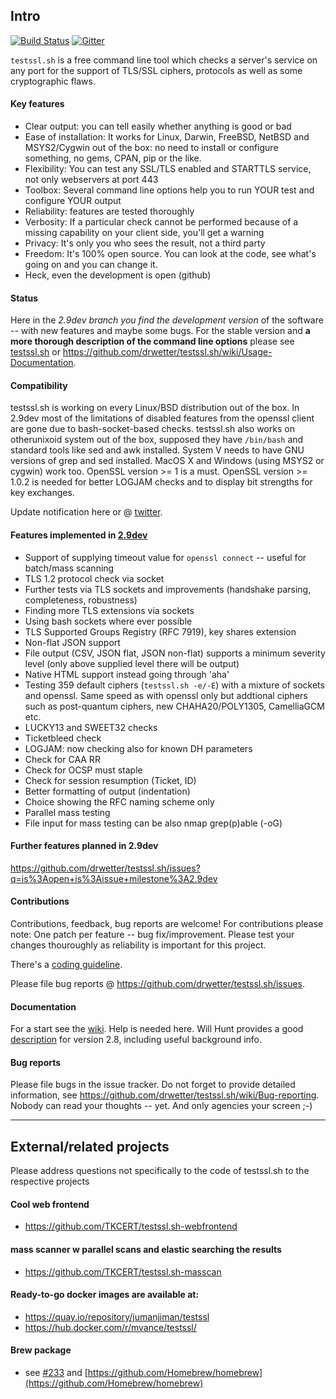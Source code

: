 
## Intro

[![Build Status](https://travis-ci.org/drwetter/testssl.sh.svg?branch=master)](https://travis-ci.org/drwetter/testssl.sh)
[![Gitter](https://badges.gitter.im/Join%20Chat.svg)](https://gitter.im/drwetter/testssl.sh?utm_source=badge&utm_medium=badge&utm_campaign=pr-badge&utm_content=badge)

`testssl.sh` is a free command line tool which checks a server's service on
any port for the support of TLS/SSL ciphers, protocols as well as some
cryptographic flaws.

#### Key features

* Clear output: you can tell easily whether anything is good or bad
* Ease of installation: It works for Linux, Darwin, FreeBSD, NetBSD and
  MSYS2/Cygwin out of the box: no need to install or configure something,
  no gems, CPAN, pip or the like.
* Flexibility: You can test any SSL/TLS enabled and STARTTLS service, not
  only webservers at port 443
* Toolbox: Several command line options help you to run YOUR test and
  configure YOUR output
* Reliability: features are tested thoroughly
* Verbosity: If a particular check cannot be performed because of a missing
  capability on your client side, you'll get a warning
* Privacy: It's only you who sees the result, not a third party
* Freedom: It's 100% open source. You can look at the code, see what's
  going on and you can change it.
* Heck, even the development is open (github)

#### Status

Here in the _2.9dev branch you find the development version_ of the software
-- with new features and maybe some bugs. For the stable version and **a
more thorough description of the command line options** please see
[testssl.sh](https://testssl.sh/ "Go to the site with the stable version
and more documentation") or https://github.com/drwetter/testssl.sh/wiki/Usage-Documentation.

#### Compatibility

testssl.sh is working on every Linux/BSD distribution out of the box. In 2.9dev most
of the limitations of disabled features from the openssl client are gone due to bash-socket-based
checks. testssl.sh also works on otherunixoid system out of the box, supposed they have
`/bin/bash` and standard tools like sed and awk installed. System V needs to have GNU versions
of grep and sed installed. MacOS X and Windows (using MSYS2 or cygwin) work too. OpenSSL
version >= 1 is a must.  OpenSSL version >= 1.0.2 is needed for better LOGJAM checks and to
display bit strengths for key exchanges.

Update notification here or @ [twitter](https://twitter.com/drwetter).

#### Features implemented in [2.9dev](Readme.md#devel)
* Support of supplying timeout value for ``openssl connect`` -- useful for batch/mass scanning
* TLS 1.2 protocol check via socket
* Further tests via TLS sockets and improvements (handshake parsing, completeness, robustness)
* Finding more TLS extensions via sockets
* Using bash sockets where ever possible
* TLS Supported Groups Registry (RFC 7919), key shares extension
* Non-flat JSON support
* File output (CSV, JSON flat, JSON non-flat) supports a minimum severity level (only above supplied level there will be output)
* Native HTML support instead going through 'aha'
* Testing 359 default ciphers (``testssl.sh -e/-E``) with a mixture of sockets and openssl. Same speed as with openssl only but addtional ciphers such as post-quantum ciphers, new CHAHA20/POLY1305, CamelliaGCM etc.
* LUCKY13 and SWEET32 checks
* Ticketbleed check
* LOGJAM: now checking also for known DH parameters
* Check for CAA RR
* Check for OCSP must staple
* Check for session resumption (Ticket, ID)
* Better formatting of output (indentation)
* Choice showing the RFC naming scheme only
* Parallel mass testing
* File input for mass testing can be also nmap grep(p)able (-oG)

#### Further features planned in 2.9dev

https://github.com/drwetter/testssl.sh/issues?q=is%3Aopen+is%3Aissue+milestone%3A2.9dev

#### Contributions

Contributions, feedback,  bug reports are welcome! For contributions please
note: One patch per feature -- bug fix/improvement. Please test your
changes thouroughly as reliability is important for this project.

There's a [coding guideline](https://github.com/drwetter/testssl.sh/wiki/Coding-Style).

Please file bug reports @ https://github.com/drwetter/testssl.sh/issues.

#### Documentation

For a start see the
[wiki](https://github.com/drwetter/testssl.sh/wiki/Man-Page).
Help is needed here. Will Hunt provides a good [description](https://www.4armed.com/blog/doing-your-own-ssl-tls-testing/) for version 2.8, including useful background info.

#### Bug reports

Please file bugs in the issue tracker. Do not forget to provide detailed information,
see https://github.com/drwetter/testssl.sh/wiki/Bug-reporting. Nobody can read your
thoughts -- yet. And only agencies your screen ;-)

----

## External/related projects

Please address questions not specifically to the code of testssl.sh to the
respective projects

#### Cool web frontend
* https://github.com/TKCERT/testssl.sh-webfrontend

#### mass scanner w parallel scans and elastic searching the results
* https://github.com/TKCERT/testssl.sh-masscan

#### Ready-to-go docker images are available at:
* https://quay.io/repository/jumanjiman/testssl
* https://hub.docker.com/r/mvance/testssl/

#### Brew package

* see [#233](https://github.com/drwetter/testssl.sh/issues/233) and
  [https://github.com/Homebrew/homebrew](https://github.com/Homebrew/homebrew)
